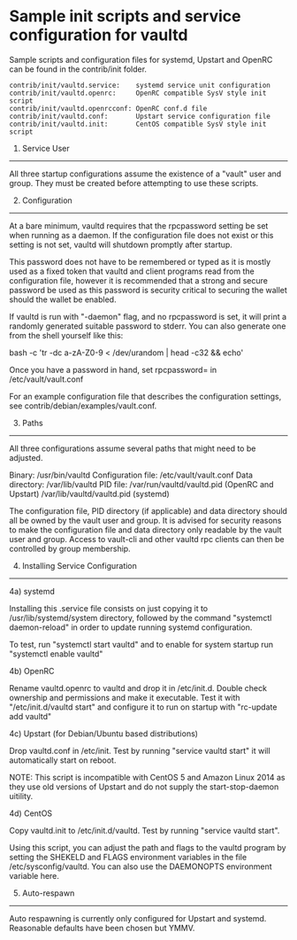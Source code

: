 Sample init scripts and service configuration for vaultd
==========================================================

Sample scripts and configuration files for systemd, Upstart and OpenRC
can be found in the contrib/init folder.

    contrib/init/vaultd.service:    systemd service unit configuration
    contrib/init/vaultd.openrc:     OpenRC compatible SysV style init script
    contrib/init/vaultd.openrcconf: OpenRC conf.d file
    contrib/init/vaultd.conf:       Upstart service configuration file
    contrib/init/vaultd.init:       CentOS compatible SysV style init script

1. Service User
---------------------------------

All three startup configurations assume the existence of a "vault" user
and group.  They must be created before attempting to use these scripts.

2. Configuration
---------------------------------

At a bare minimum, vaultd requires that the rpcpassword setting be set
when running as a daemon.  If the configuration file does not exist or this
setting is not set, vaultd will shutdown promptly after startup.

This password does not have to be remembered or typed as it is mostly used
as a fixed token that vaultd and client programs read from the configuration
file, however it is recommended that a strong and secure password be used
as this password is security critical to securing the wallet should the
wallet be enabled.

If vaultd is run with "-daemon" flag, and no rpcpassword is set, it will
print a randomly generated suitable password to stderr.  You can also
generate one from the shell yourself like this:

bash -c 'tr -dc a-zA-Z0-9 < /dev/urandom | head -c32 && echo'

Once you have a password in hand, set rpcpassword= in /etc/vault/vault.conf

For an example configuration file that describes the configuration settings,
see contrib/debian/examples/vault.conf.

3. Paths
---------------------------------

All three configurations assume several paths that might need to be adjusted.

Binary:              /usr/bin/vaultd
Configuration file:  /etc/vault/vault.conf
Data directory:      /var/lib/vaultd
PID file:            /var/run/vaultd/vaultd.pid (OpenRC and Upstart)
                     /var/lib/vaultd/vaultd.pid (systemd)

The configuration file, PID directory (if applicable) and data directory
should all be owned by the vault user and group.  It is advised for security
reasons to make the configuration file and data directory only readable by the
vault user and group.  Access to vault-cli and other vaultd rpc clients
can then be controlled by group membership.

4. Installing Service Configuration
-----------------------------------

4a) systemd

Installing this .service file consists on just copying it to
/usr/lib/systemd/system directory, followed by the command
"systemctl daemon-reload" in order to update running systemd configuration.

To test, run "systemctl start vaultd" and to enable for system startup run
"systemctl enable vaultd"

4b) OpenRC

Rename vaultd.openrc to vaultd and drop it in /etc/init.d.  Double
check ownership and permissions and make it executable.  Test it with
"/etc/init.d/vaultd start" and configure it to run on startup with
"rc-update add vaultd"

4c) Upstart (for Debian/Ubuntu based distributions)

Drop vaultd.conf in /etc/init.  Test by running "service vaultd start"
it will automatically start on reboot.

NOTE: This script is incompatible with CentOS 5 and Amazon Linux 2014 as they
use old versions of Upstart and do not supply the start-stop-daemon uitility.

4d) CentOS

Copy vaultd.init to /etc/init.d/vaultd. Test by running "service vaultd start".

Using this script, you can adjust the path and flags to the vaultd program by
setting the SHEKELD and FLAGS environment variables in the file
/etc/sysconfig/vaultd. You can also use the DAEMONOPTS environment variable here.

5. Auto-respawn
-----------------------------------

Auto respawning is currently only configured for Upstart and systemd.
Reasonable defaults have been chosen but YMMV.
